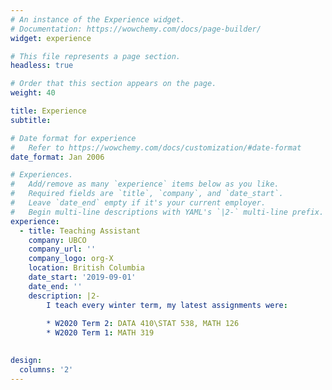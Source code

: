 ```yaml
---
# An instance of the Experience widget.
# Documentation: https://wowchemy.com/docs/page-builder/
widget: experience

# This file represents a page section.
headless: true

# Order that this section appears on the page.
weight: 40

title: Experience
subtitle:

# Date format for experience
#   Refer to https://wowchemy.com/docs/customization/#date-format
date_format: Jan 2006

# Experiences.
#   Add/remove as many `experience` items below as you like.
#   Required fields are `title`, `company`, and `date_start`.
#   Leave `date_end` empty if it's your current employer.
#   Begin multi-line descriptions with YAML's `|2-` multi-line prefix.
experience:
  - title: Teaching Assistant
    company: UBCO
    company_url: ''
    company_logo: org-X
    location: British Columbia
    date_start: '2019-09-01'
    date_end: ''
    description: |2-
        I teach every winter term, my latest assignments were:
        
        * W2020 Term 2: DATA 410\STAT 538, MATH 126
        * W2020 Term 1: MATH 319
        

design:
  columns: '2'
---
```

